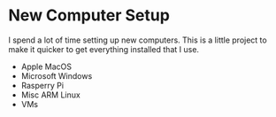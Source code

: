 # New Computer Setup
I spend a lot of time setting up new computers. This is a little project to make it quicker to get everything installed that I use.

* Apple MacOS
* Microsoft Windows
* Rasperry Pi
* Misc ARM Linux
* VMs


